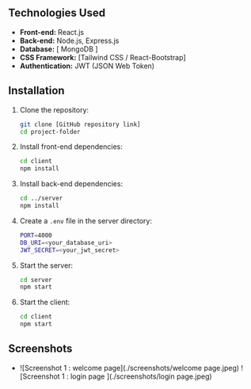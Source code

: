 
## Technologies Used
- **Front-end:** React.js
- **Back-end:** Node.js, Express.js
- **Database:** [ MongoDB ]
- **CSS Framework:** [Tailwind CSS / React-Bootstrap]
- **Authentication:** JWT (JSON Web Token)

## Installation

1. Clone the repository:
   ```bash
   git clone [GitHub repository link]
   cd project-folder
   ```

2. Install front-end dependencies:
   ```bash
   cd client
   npm install
   ```

3. Install back-end dependencies:
   ```bash
   cd ../server
   npm install
   ```

4. Create a `.env` file in the server directory:
   ```bash
   PORT=4000
   DB_URI=<your_database_uri>
   JWT_SECRET=<your_jwt_secret>
   ```

5. Start the server:
   ```bash
   cd server
   npm start
   ```

6. Start the client:
   ```bash
   cd client
   npm start
   ```

## Screenshots
- ![Screenshot 1 : welcome page](./screenshots/welcome page.jpeg)
 ![Screenshot 1 : login page ](./screenshots/login page.jpeg)
